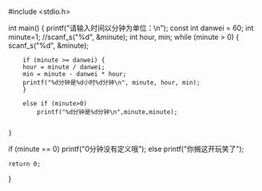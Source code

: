 
#include <stdio.h>

int main()
{
	printf("请输入时间以分钟为单位：\n");
	const int danwei = 60;
	int minute=1;
	//scanf_s("%d", &minute);
	int hour, min;
	while (minute > 0) {
		scanf_s("%d", &minute);

		if (minute >= danwei) {
		hour = minute / danwei;
		min = minute - danwei * hour;
		printf("%d分钟是%d小时%d分钟\n", minute, hour, min);
		}

		else if (minute>0)
			printf("%d分钟是%d分钟\n",minute,minute);
		
		
	}
if (minute == 0)
			printf("0分钟没有定义哦");
		else
			printf("你搁这开玩笑了");



	return 0;
}
